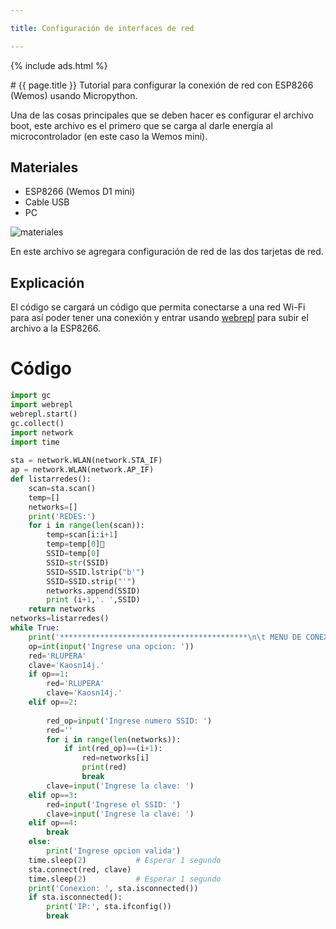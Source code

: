 ```yaml
---

title: Configuración de interfaces de red

---
```


{% include ads.html %}
<link rel=icon href=favicon.png sizes="32x32" type="img/png">
# {{ page.title }}
Tutorial para configurar la conexión de red con ESP8266 (Wemos) usando Micropython.

Una de las cosas principales que se deben hacer es configurar el archivo boot, este archivo es el primero que se carga al darle energía al microcontrolador (en este caso la Wemos mini).

## Materiales

- ESP8266 (Wemos D1 mini)
- Cable USB 
- PC

![materiales](https://i.imgur.com/Ya8KSec.jpg)

En este archivo se agregara configuración de red de las dos tarjetas de red.

## Explicación 
El código se cargará un código que permita conectarse a una red Wi-Fi para así poder tener una conexión y entrar usando [webrepl](http://micropython.org/webrepl/) para subir el archivo a la ESP8266.

# Código

```python
import gc
import webrepl
webrepl.start()
gc.collect()
import network
import time
           
sta = network.WLAN(network.STA_IF)
ap = network.WLAN(network.AP_IF)
def listarredes():
    scan=sta.scan()
    temp=[]
    networks=[]
    print('REDES:')
    for i in range(len(scan)):
        temp=scan[i:i+1]
        temp=temp[0]
        SSID=temp[0]
        SSID=str(SSID)
        SSID=SSID.lstrip("b'")
        SSID=SSID.strip("'")
        networks.append(SSID)
        print (i+1,'. ',SSID)
    return networks
networks=listarredes()
while True:
    print('******************************************\n\t MENU DE CONEXION\n\t1. Conectarse a casa.\n\t2. Conectarse a otra red.\n\t3. Conectarse a red oculta.\n\t4. Salir.\n******************************************')
    op=int(input('Ingrese una opcion: '))
    red='RLUPERA'
    clave='Kaosn14j.'
    if op==1:
        red='RLUPERA'
        clave='Kaosn14j.'
    elif op==2:
        
        red_op=input('Ingrese numero SSID: ')
        red=''
        for i in range(len(networks)):
            if int(red_op)==(i+1):
                red=networks[i]
                print(red)
                break
        clave=input('Ingrese la clave: ')
    elif op==3:
        red=input('Ingrese el SSID: ')
        clave=input('Ingrese la clave: ')
    elif op==4:
        break
    else:
        print('Ingrese opcion valida')
    time.sleep(2)           # Esperar 1 segundo
    sta.connect(red, clave)
    time.sleep(2)           # Esperar 1 segundo
    print('Conexion: ', sta.isconnected())
    if sta.isconnected():
        print('IP:', sta.ifconfig())
        break
```

